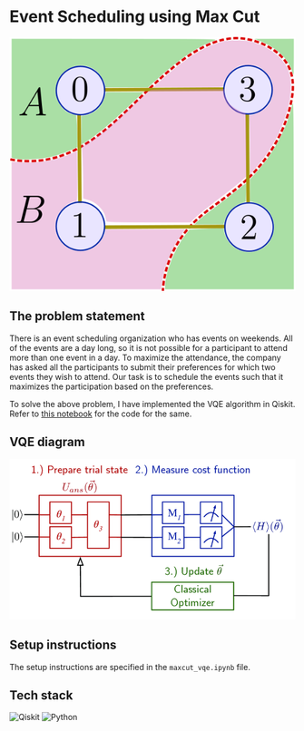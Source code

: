 # Event Scheduling using Max Cut

![Max Cut](maxcut.png)

## The problem statement

There is an event scheduling organization who has events on weekends. All of the events are a day long, so it is not possible for a participant to attend more than one event in a day. To maximize the attendance, the company has asked all the participants to submit their preferences for which two events they wish to attend. Our task is to schedule the events such that it maximizes the participation based on the preferences.

To solve the above problem, I have implemented the VQE algorithm in Qiskit. Refer to [this notebook](https://github.com/jashgopani/maxcut-vqe/blob/main/maxcut_vqe.ipynb) for the code for the same.

## VQE diagram

![VQE Diagram](vqe.png)

## Setup instructions

The setup instructions are specified in the `maxcut_vqe.ipynb` file.

## Tech stack

<img src="https://appedus.com/wp-content/uploads/2021/04/Qiskit.jpg" alt="Qiskit" width="50"/>
<img src="https://pluspng.com/img-png/python-logo-png-open-2000.png" alt="Python" width="50"/>
